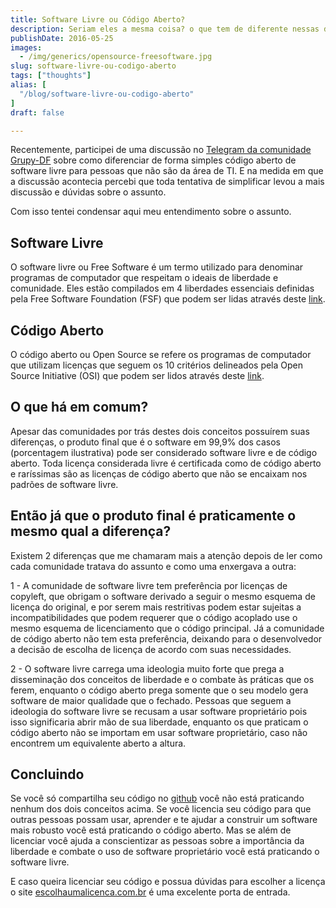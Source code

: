 ```yaml
---
title: Software Livre ou Código Aberto?
description: Seriam eles a mesma coisa? o que tem de diferente nessas duas linhas de pensamento?
publishDate: 2016-05-25
images: 
  - /img/generics/opensource-freesoftware.jpg
slug: software-livre-ou-codigo-aberto
tags: ["thoughts"]
alias: [
  "/blog/software-livre-ou-codigo-aberto"
]
draft: false

---
```


Recentemente, participei de uma discussão no [Telegram da comunidade Grupy-DF](https://telegram.me/grupydf) sobre como diferenciar de forma simples código aberto de software livre para pessoas que não são da área de TI. E na medida em que a discussão acontecia percebi que toda tentativa de simplificar levou a mais discussão e dúvidas sobre o assunto.

Com isso tentei condensar aqui meu entendimento sobre o assunto.

## Software Livre

O software livre ou Free Software é um termo utilizado para denominar programas de computador que respeitam o ideais de liberdade e comunidade. Eles estão compilados em 4 liberdades essenciais definidas pela Free Software Foundation (FSF) que podem ser lidas através deste [link](http://www.gnu.org/philosophy/free-sw.pt-br.html).

## Código Aberto

O código aberto ou Open Source se refere os programas de computador que utilizam licenças que seguem os 10 critérios delineados pela Open Source Initiative (OSI) que podem ser lidos através deste [link](https://opensource.org/osd).

## O que há em comum?

Apesar das comunidades por trás destes dois conceitos possuírem suas diferenças, o produto final que é o software em 99,9% dos casos (porcentagem ilustrativa) pode ser considerado software livre e de código aberto. Toda licença considerada livre é certificada como de código aberto e raríssimas são as licenças de código aberto que não se encaixam nos padrões de software livre.

## Então já que o produto final é praticamente o mesmo qual a diferença?

Existem 2 diferenças que me chamaram mais a atenção depois de ler como cada comunidade tratava do assunto e como uma enxergava a outra:

1 - A comunidade de software livre tem preferência por licenças de copyleft, que obrigam o software derivado a seguir o mesmo esquema de licença do original, e por serem mais restritivas podem estar sujeitas a incompatibilidades que podem requerer que o código acoplado use o mesmo esquema de licenciamento que o código principal. Já a comunidade de código aberto não tem esta preferência, deixando para o desenvolvedor a decisão de escolha de licença de acordo com suas necessidades.

2 - O software livre carrega uma ideologia muito forte que prega a disseminação dos conceitos de liberdade e o combate às práticas que os ferem, enquanto o código aberto prega somente que o seu modelo gera software de maior qualidade que o fechado. Pessoas que seguem a ideologia do software livre se recusam a usar software proprietário pois isso significaria abrir mão de sua liberdade, enquanto os que praticam o código aberto não se importam em usar software proprietário, caso não encontrem um equivalente aberto a altura.

## Concluindo

Se você só compartilha seu código no [github](https://github.com/) você não está praticando nenhum dos dois conceitos acima. Se você licencia seu código para que outras pessoas possam usar, aprender e te ajudar a construir um software mais robusto você está praticando o código aberto. Mas se além de licenciar você ajuda a conscientizar as pessoas sobre a importância da liberdade e combate o uso de software proprietário você está praticando o software livre.

E caso queira licenciar seu código e possua dúvidas para escolher a licença o site [escolhaumalicenca.com.br](http://escolhaumalicenca.com.br/) é uma excelente porta de entrada.

